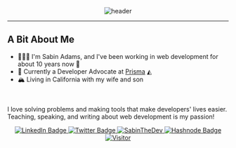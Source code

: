 <div id="header" align="center">
  <img src="https://res.cloudinary.com/sabinthedev/image/upload/v1660627262/Full-Stack_Web_Developer_Writer_Creator_iifjbv.png" alt="header">
  
</div>

<hr/>

## A Bit About Me

- 🙋🏻‍♂️ I'm Sabin Adams, and I've been working in web development for about 10 years now 🎉 <br/>
- 💼 Currently a Developer Advocate at [Prisma](https://www.prisma.io/) ◭ <br/>
- 🏔 Living in California with my wife and son <br/>
<br/>

I love solving problems and making tools that make developers' lives easier. Teaching, speaking, and writing about web development is my passion!

<div id="menu" align="center">
  <a href="https://www.linkedin.com/in/sabin-adams-656261122/">
      <img src="https://img.shields.io/badge/LinkedIn-blue?style=flat&logo=linkedin&logoColor=white" alt="LinkedIn Badge"/>
  </a>
  <a href="https://twitter.com/sabinthedev">
    <img src="https://img.shields.io/badge/Twitter-blue?style=flat&logo=twitter&logoColor=white" alt="Twitter Badge"/>
  </a>
  <a href="https://sabinthedev.com/">
    <img src="https://img.shields.io/badge/-Website-brightgreen" alt="SabinTheDev"/>
  </a>
  <a href="https://sabinadams.hashnode.dev/">
    <img src="https://img.shields.io/badge/Hashnode-2962FF?style=flat&logo=hashnode&logoColor=white" alt="Hashnode Badge"/>
  </a>
  <a href="https://twitter.com/sabinthedev">
    <img src="https://visitor-badge.glitch.me/badge?page_id=sabinadams.visitor-badge&left_color=gray&right_color=blue" alt="Visitor"/>
  </a>
</div>
